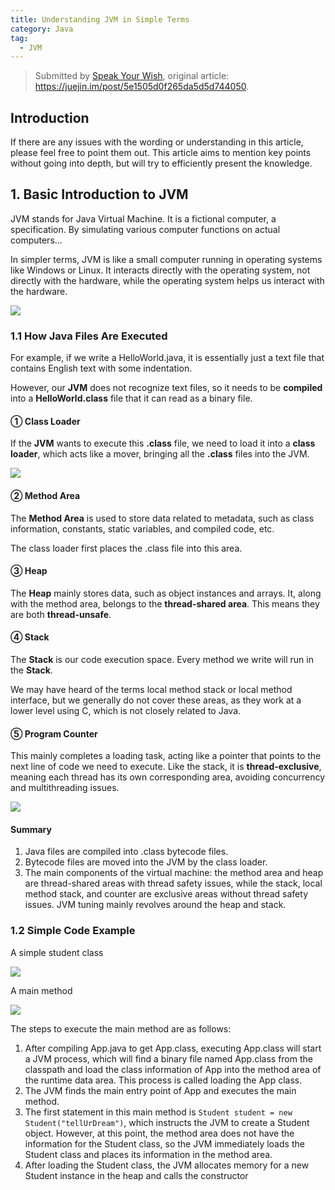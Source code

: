 ```yaml
---
title: Understanding JVM in Simple Terms
category: Java
tag:
  - JVM
---
```


> Submitted by [Speak Your Wish](https://juejin.im/user/5c2400afe51d45451758aa96), original article: <https://juejin.im/post/5e1505d0f265da5d5d744050>.

## Introduction

If there are any issues with the wording or understanding in this article, please feel free to point them out. This article aims to mention key points without going into depth, but will try to efficiently present the knowledge.

## 1. Basic Introduction to JVM

JVM stands for Java Virtual Machine. It is a fictional computer, a specification. By simulating various computer functions on actual computers...

In simpler terms, JVM is like a small computer running in operating systems like Windows or Linux. It interacts directly with the operating system, not directly with the hardware, while the operating system helps us interact with the hardware.

![](https://static001.geekbang.org/infoq/da/da0380a04d9c04facd2add5f6dba06fa.png)

### 1.1 How Java Files Are Executed

For example, if we write a HelloWorld.java, it is essentially just a text file that contains English text with some indentation.

However, our **JVM** does not recognize text files, so it needs to be **compiled** into a **HelloWorld.class** file that it can read as a binary file.

#### ① Class Loader

If the **JVM** wants to execute this **.class** file, we need to load it into a **class loader**, which acts like a mover, bringing all the **.class** files into the JVM.

![](https://static001.geekbang.org/infoq/2f/2f012fde94376f43a25dbe1dd07e0dd8.png)

#### ② Method Area

The **Method Area** is used to store data related to metadata, such as class information, constants, static variables, and compiled code, etc.

The class loader first places the .class file into this area.

#### ③ Heap

The **Heap** mainly stores data, such as object instances and arrays. It, along with the method area, belongs to the **thread-shared area**. This means they are both **thread-unsafe**.

#### ④ Stack

The **Stack** is our code execution space. Every method we write will run in the **Stack**.

We may have heard of the terms local method stack or local method interface, but we generally do not cover these areas, as they work at a lower level using C, which is not closely related to Java.

#### ⑤ Program Counter

This mainly completes a loading task, acting like a pointer that points to the next line of code we need to execute. Like the stack, it is **thread-exclusive**, meaning each thread has its own corresponding area, avoiding concurrency and multithreading issues.

![](https://static001.geekbang.org/infoq/c6/c602f57ea9297f50bbc265f1821d6263.png)

#### Summary

1. Java files are compiled into .class bytecode files.
1. Bytecode files are moved into the JVM by the class loader.
1. The main components of the virtual machine: the method area and heap are thread-shared areas with thread safety issues, while the stack, local method stack, and counter are exclusive areas without thread safety issues. JVM tuning mainly revolves around the heap and stack.

### 1.2 Simple Code Example

A simple student class

![](https://static001.geekbang.org/infoq/12/12f0b239db65b8a95f0ce90e9a580e4d.png)

A main method

![](https://static001.geekbang.org/infoq/0c/0c6d94ab88a9f2b923f5fea3f95bc2eb.png)

The steps to execute the main method are as follows:

1. After compiling App.java to get App.class, executing App.class will start a JVM process, which will find a binary file named App.class from the classpath and load the class information of App into the method area of the runtime data area. This process is called loading the App class.
1. The JVM finds the main entry point of App and executes the main method.
1. The first statement in this main method is `Student student = new Student("tellUrDream")`, which instructs the JVM to create a Student object. However, at this point, the method area does not have the information for the Student class, so the JVM immediately loads the Student class and places its information in the method area.
1. After loading the Student class, the JVM allocates memory for a new Student instance in the heap and calls the constructor
